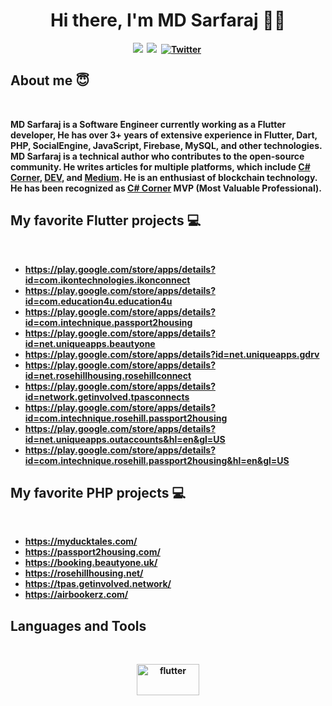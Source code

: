 <p>
  <h1 align="center"><b>Hi there, I'm MD Sarfaraj 👨‍💻 </h1>
</p>

<p align="center">
<a href="https://www.c-sharpcorner.com/members/md-sarfaraj"><img src="https://img.shields.io/badge/csharpcorner.com-ff9728?style=for-the-badge&logo=c-sharpcorner.com&logoColor=white alt="C# Corner" /></a>&nbsp;
<a href="https://dev.to/yourmdsarfaraj"><img src="https://img.shields.io/badge/dev.to-0A0A0A?style=for-the-badge&logo=dev.to&logoColor=white alt="Dev.to" /></a>&nbsp;
<a href="https://twitter.com/yourmdsarfaraj"><img src="https://img.shields.io/badge/Twitter-1DA1F2?style=for-the-badge&logo=twitter&logoColor=white" alt="Twitter" /></a>&nbsp;
</p>

<h2 align="left">About me 😇</h2>
<br />
<p align="left">MD Sarfaraj is a Software Engineer currently working as a Flutter developer, He has over 3+ years of extensive experience in Flutter, Dart, PHP, SocialEngine, JavaScript, Firebase, MySQL, and other technologies. MD Sarfaraj is a technical author who contributes to the open-source community. He writes articles for multiple platforms, which include <a href="https://www.c-sharpcorner.com/members/md-sarfaraj">C# Corner</a>, <a href="https://dev.to/yourmdsarfaraj">DEV</a>, and <a href="https://medium.com/@yourmdsarfaraj">Medium</a>. He is an enthusiast of blockchain technology. He has been recognized as <a href="https://www.c-sharpcorner.com/">C# Corner</a> MVP (Most Valuable Professional).</p>

<h2 align="left">My favorite Flutter projects 💻</h2>
<br />

- https://play.google.com/store/apps/details?id=com.ikontechnologies.ikonconnect
- https://play.google.com/store/apps/details?id=com.education4u.education4u
- https://play.google.com/store/apps/details?id=com.intechnique.passport2housing
- https://play.google.com/store/apps/details?id=net.uniqueapps.beautyone
- https://play.google.com/store/apps/details?id=net.uniqueapps.gdrv
- https://play.google.com/store/apps/details?id=net.rosehillhousing.rosehillconnect
- https://play.google.com/store/apps/details?id=network.getinvolved.tpasconnects
- https://play.google.com/store/apps/details?id=com.intechnique.rosehill.passport2housing
- https://play.google.com/store/apps/details?id=net.uniqueapps.outaccounts&hl=en&gl=US
- https://play.google.com/store/apps/details?id=com.intechnique.rosehill.passport2housing&hl=en&gl=US

<h2 align="left">My favorite PHP projects 💻</h2> <br />

- https://myducktales.com/
- https://passport2housing.com/
- https://booking.beautyone.uk/
- https://rosehillhousing.net/
- https://tpas.getinvolved.network/
- https://airbookerz.com/

<h2 align="left">Languages and Tools</h2>
<br />

<p align="center">
<a href="https://flutter.dev/" target="_blank"> <img src="https://www.vectorlogo.zone/logos/flutterio/flutterio-ar21.svg" alt="flutter" width="100" height="50"/> </a>
</p>
